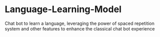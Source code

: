# Language-Learning-Model
Chat bot to learn a language, leveraging the power of spaced repetition system and other features to enhance the classical chat bot experience 
